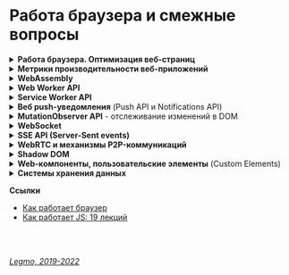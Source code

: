 <h1>Работа браузера и смежные вопросы</h1>

[//]: # (Работа браузера. Оптимизация веб-страниц)
<details id="optimization"><summary><b>Работа браузера. Оптимизация веб-страниц</b></summary><p>


[//]: # (Общая схема работы)
- <details><summary><b>Общая схема работы</b></summary><p>
  - Получение ресурсов (`Fetching`) - скачиваем
  - Парсинг (`Parsing`)
    - `DOM` (Document Object Model) — абстрактное представление HTML-документа. Дерево
    - `CSSOM` (CSS Object Model) — абстрактное представление правил CSS в виде дерева.
      - Чтение стилей приостанавливает чтение кода страницы
      - Благодаря оптимизациям (например, сканеру предзагрузки) стили могут не блокировать чтение HTML,
      - Но они точно блокируют выполнение JS - в скрипте могут использоваться CSS-селекторы для выборки элементов.
    - по ходу натыкается на блокирующие элементы, например скрипты - приостанавливают обработку до своей полной загрузки.
  - `Render Tree` - объединяет DOM и CSSOM в общее дерево рендеринга
    - в Render tree попадают только видимые элементы.
    - Для элементов у которых display: none, вычисления не будут производиться,
    - элементы с visibility: hidden будут участвовать в Layout/Reflow, так же как и псевдоэлементы, у которых имеется заполненное свойство content (div::before{content:”Hello”}), хотя их нет в DOM.
  - `Layout` - вычисление позиции и размеров элементов.
    - «Расставляем» элементы на странице -> получаем `Layout tree`
    - все дальнейшие повторные операции правильнее называть `Reflow`. Иногда этот процесс называется просто Layout, во всех случаях.
    - Определение размеров и местоположений элементов происходит не за один проход по дереву, проход может происходить несколько раз, если элементы встречающиеся позже, влияют на предыдущие элементы. В целом это очень сложная процедура, требующая значительных вычислительных ресурсов.
    - если элементы не влияют на расположение и размеры других элементов, то их положение и размеры можно просчитать за один подход.
    - Именно поэтому при вёрстке макетов рекомендуется «находиться в потоке» — чтобы браузеру не приходилось несколько раз пересчитывать один и тот же элемент, так страница отрисовывается быстрее.
    - `Глобальный Layout` — процесс просчёта всего дерева полностью, то есть каждого элемента.
    - `Инкрементальный Layout` — просчитывает только часть.
  - `Paint` - отрисовка
    - `Repaint` для последующих повторных операций.
    - Размера и положения элементов недостаточно чтобы отобразить страницу. Нужно знать каким образом «покрасить» эти элементы. На этапе Paint/Repaint браузер обходит Layout Tree и создает записи о том как будут отрисованы элементы на странице(позиция x,y, ширина, высота, цвет).
    - ресурсоемкий процесс, поэтому для хорошей отзывчивости вашей страницы, необходимо свести к минимуму операции которые вызывают Repaint. Вызвать Repaint могут изменения свойств color, background, visibility и подобных, в общем свойств которые не изменяют размеров и положения элемента
    - Если какие либо из этих свойств изменяются при анимации, тогда происходит Repaint элементов которые были затронуты и слои (об этом подробнее в разделе о Composite) к которым принадлежат эти элементы обрабатываются GPU.
    - каждый раз когда вызывается Reflow, за ним вероятнее всего последует Repaint элемента. То есть если вы измените элементу свойство width, произойдет Reflow, а затем и Repaint затронутых элементов.
  - Композитинг (`Compositing`) — разделение содержимого страницы на «слои», которые браузер будет перерисовывать
    - Эти слои друг от друга не зависят, из-за чего изменение элемента в одном слое не затрагивает элементы из других слоёв, и перерисовывать их становится не нужно.
    - пора конечной отрисовки элементов на странице. Для этого браузер на этапе Composite группирует различные элементы по слоям, растрирует эти слои, то есть отрисовывает пиксели и затем объединяет эти слои в готовую страницу в отдельном потоке композитора (compositor thread ). Все это делается для повышения производительности страницы. Теперь при скролле страницы достаточно просто сдвинуть в необходимый отрисованный слой и заново объединить слои в потоке композитора.
    - Так как размеры слоев могут быть достаточно большими, поток композитора также разделяет их на части (Tiles) и отрисовывает в первую очередь те части, которые видны в данный момент в окне браузера.
    - Layout, и Paint работают за счёт CPU (central process unit), поэтому относительно медленные. Плавные анимации при таком раскладе невероятно дорогие.
    - Для плавных анимаций в браузерах предусмотрен композитинг (Compositing).
    - Именно из-за разнесения элементов по разным композиционным слоям свойство transform не так сильно нагружает браузер. Поэтому чтобы анимации не тормозили, их рекомендуется делать с применением transform и opacity.
    - этап Composite происходит в отдельном потоке композитора, а не в основном, то вычисления в JS никак не влияют на него. Даже если вся страница подвиснет из-за бесконечного цикла в JS, анимация которая реализована с помощью transform, opacity продолжит свое выполнение.
    - Благодаря тому что элементы расположены на отдельных слоях, Reflow и Repaint для элементов одного слоя не затрагивают элементы на остальных слоях, но бывают исключения
  - `Reflow` (`Relayout`, `Layout`) и `Repaint` - перестановка и перерисовка
    - Браузер перерисовывает экран каждый раз, когда на странице происходят какие-то изменения.
    - Reflow срабатывает когда вы
      - меняете св-во стиля, которое отвечает за положение и размеры элемента — идёт Reflow всех элементов, на которые могут повлиять эти изменения
      - пытаетесь получить метрики элемента с помощью JS (`elem.getBoundingClientRect()`, `elem.offsetLeft`, `elem.clientLeft` и т.д.),
      - производите скроллинг
      - запускаете выполнение события.
    - Reflow могут быть подвергнуты как отдельные ветки Render Tree, так и все дерево.
    - Чем глубже вложенность элемента в Render Tree — тем больше элементов будут затронуты при Reflow. Поэтому сохраняйте структуру документа как можно более плоской.
    - Так же следует уменьшить количество CSS правил и избавиться от правил которые вы не используете.
    - Layout / Reflow происходит в основном потоке браузера — там же где исполняется JS, крутится Event Loop и т. д. Когда исполняется тяжелый JS-код, Reflow будет блокирован => интерактивность страницы также будет заблокирована.
    - Один цикл обновления (перерисовки страницы) — это `animation frame`.

  <br></p>
  </details>

[//]: # (Дорогие операции)
- <details><summary><b>Дорогие операции</b></summary><p>

  - "дорогие" операции. `Relayout` / `repaint`
  - "дорогие" операции чтения (getComputedStyle() и т.д.)
  
  <br></p>
  </details>

[//]: # (Общие рекомендации)
- <details><summary><b>Общие рекомендации</b></summary><p>

  - Обращаться к DOM как можно реже.
    - Если обратился — сохрани элемент в переменной, чтоб не искать повторно
  - Минимизируйте перерисовку (`Repaint`) и перестановку (`Reflow`).
    - Минимизировать изменения компоновки и геометрии (требуют перестановки Reflow, а потом Repaint):
      - Добавляются или удаляются визуальные элементы DOM
      - Элемент меняет положение
      - Элементы меняют размер (из-за полей, отступов, толщины границы, ширины, высоты и т. Д.)
      - Изменения содержимого, например, изменения текста или изображения заменены на другой размер
      - Отрисовка начальной страницы
      - Размер окна браузера изменен
    - Объединить несколько изменений DOM и изменений стиля в один пакет и применить их все сразу.
    -
    - ПОЧЕМУ:
      - `Reflow` / `Relayout`. Когда изменяется геометрия элемента (ширина и высота) - браузер пересчитывает геометрическое значение элемента и геометрию / положение других элементов, затронутых изменением. Например, border стал толще или к абзацу добавили текст. Браузер делает недействительными части дерева визуализации и перестраивает дерево визуализации.
      - `Repaint` - после завершения перекомпоновки браузер перерисовывает затронутую часть,
  - Минимизировать количество запросов информации о макете
    - Избегать получения информации о макете:
      - `offset`: offsetTop, offsetLeft, offsetWidth, offsetHeight
      - `scroll`: scrollTop, scrollLeft, scrollWidth, scrollHeight
      - `client`: clientTop, clientLeft, clientWidth, clientHeight
      - `getComputedStyle()`
    - В процессе смены стиля лучше не использовать ни один из вышеперечисленных атрибутов.
    - Если запросил — назначь ее локальной переменной, и потом бери оттуда.
    -
    - ПОЧЕМУ:
      - браузеры используют "очереди", чтобы оптимизировать количество `Reflow` и выполнять их партиями. При запросе информации о макете (смещения, значения прокрутки или вычисляемую информацию о стиле) — браузер обновляет очередь и применяет все изменения, чтобы вернуть обновленное значение.
      - Информация о макете, возвращаемая этими свойствами и методами, должна быть обновлена, поэтому браузер должен выполнить изменения и переформатировать очередь отрисовки, чтобы вернуть правильное значение.
  - Уменьшить количество `агентов событий`
    - Когда на странице много элементов, и каждый из них привязан к одному или нескольким событиям (например, `onclick`), это может повлиять на производительность.
    - Чем больше узлов DOM нужно получить и изменить, тем медленнее приложение.
    - Кроме того, дополнительные события требуют времени обработки, и браузеру необходимо отслеживать каждое событие, которое потребляет память.

  <br></p>
  </details>

[//]: # (Критические этапы рендеринга. Critical Rendering Path)
- <details><summary><b>Критические этапы рендеринга (Critical Rendering Path)</b></summary><p>

  - Последовательность шагов, которые выполняет браузер, когда преобразуется HTML, CSS и JS в пиксели на экране.
  - Оптимизация этих шагов улучшает производительность рендера.
  -
  - CRP состоит из работы с:
    - Document Object Model (DOM),
    - CSS Object Model (CSSOM),
    - деревом рендера (render tree)
    - компоновкой объектов (layout)
  -
  - Объектная модель документа DOM создаётся в тот момент, когда браузер парсит HTML. Этот HTML может запрашивать JavaScript, который может модифицировать DOM. HTML может запросить стили, которые участвуют в создании CSS Object Model. Движок браузера комбинирует эти две объектные модели, чтобы создать дерево рендера (render tree). Компоновка (layout) определяет размеры и позицию каждого элемента на странице. Как только компоновка определена - пиксели отрисовываются на экране.
  - 
  - **Ссылки**
    - [MDN - Критические этапы рендеринга](https://developer.mozilla.org/ru/docs/Web/Performance/Critical_rendering_path)
    - [MDN - Понимание критического пути рендеринга](https://habr.com/ru/post/320430/)
    - [MDN - Web Performance (ru)](https://developer.mozilla.org/ru/docs/Web/Performance)

  <br></p>
  </details>

- **Советы по оптимизации рендеринга web-страниц (разбирать)**

[//]: # (Оптимизация производительности рендеринга)
- <details><summary><b>Оптимизация производительности рендеринга</b></summary><p>

  - в первую очередь загружать критические запросы (html,css, шрифты...). Т.е. управлять приоритетом загрузки статического контента. Например через `<link rel="preload">`
  - Использование CSS-спрайтов
  - Уменьшите количество HTTP-запросов. Используйте поддомены для параллельного скачивания
  - Оптимизация изображений - формат, размер, вектор, CSS-графика...
  - Оптимизировать количество шрифтов
  - JS - избегать лишних зависимостей
  - Используйте CDN для загрузки популярных JavaScript библиотек
  - минимизация CSS & JS
  - Разделение кода (code splitting) - ленивая загрузка, динамический импорт... Подгружать не самые важные вещи только когда они понадобятся
  - кэширование - на стороне сервера, на стороне клиента ( HTTP-заголовок Expires )
  -
  - Пять основных областей на которые нужно обратить внимание.
    - `JavaScript`
      - В предыдущих материалах этой серии мы рассказывали о том, как писать оптимизированный JS-код, не блокирующий пользовательский интерфейс, эффективно использующий память и реализующий другие полезные техники. Когда речь идёт о рендеринге, нам нужно учитывать то, как JS-код будет взаимодействовать с элементами DOM на странице. JavaScript может вносить множество изменений в пользовательский интерфейс, особенно если речь идёт об одностраничных приложениях.
    - `Вычисление стилей`
      - Это — процесс определения того, какое CSS-правило применяется к конкретному элементу с учётом соответствующих этому элементу селекторов. После определения правил осуществляется их применение и вычисление итогового стиля для каждого элемента.
    - **Формирование макета страницы**. 
      - После того, как браузер узнает о том, какие стили применяются к элементу, он может приступить к вычислению того, как много места на экране займёт этот элемент, и к нахождению его позиции. Модель макета веб-страницы указывает на то, что одни элементы могут влиять на другие элементы. Например, ширина элемента <body> может влиять на ширину дочерних элементов, и так далее. Всё это означает, что процесс формирования макета — это задача, требующая интенсивных вычислений. Кроме того, вывод элементов выполняется на множество слоёв.
    - `Отрисовка`
      - Именно здесь выполняется преобразование всего, что было вычислено ранее, в пиксели, выводимые на экран. Этот процесс включает в себя вывод текста, цветов, изображений, границ, теней, и так далее. Речь идёт о каждой видимой части каждого элемента.
    - `Компоновка`
      - Так как части страницы вполне могут быть выведены на различных слоях, их требуется совместить в едином окне в нужном порядке, что приведёт к правильному выводу страницы. Это очень важно, особенно — для перекрывающихся элементов.
  - **JS**
    - не блокировать пользовательский интерфейс
    - эффективно использовать память
    - избегать использования setTimeout() и setInterval() для обновления внешнего вида элементов страниц.
    - переносить длительные вычисления в [`веб-воркеры`](/Pages/Network/Browser.md).
    - для изменений в DOM использовать микро-задачи, разбитые на N кадров.
  -
  - **Прочее**
    - уменьшить сложность CSS селекторов.
    - Уменьшите число элементов, для которых вычисляем стили. Лучше менять стиль N элементов, а не всю стр.
    - Стараться не менять этих свойств: ширина, высота, позиция элемента (геометр. характеристики) — они требуют изменения макета.
    - Использовать flexbox вместо старых моделей создания макетов - работает быстрее, дает сильный прирост производительности.
    - Избегайте периодического изменение параметров элементов и их последующего считывания. Т.е. меняю стиль элемента (например, динамически добавляю CSS-класс), а потом считываю его параметры (вроде offsetHeight или offsetWidth) из предыдущего кадра => браузеру надо применить изменения стиля, создать макет и возвратить нужные данные.
    - Избегать анимации свойств элементов, которые вызывают изменение макета страницы (например width и height)
  - 

  <br></p>
  </details>

[//]: # (Оптимизация JS-кода)
- <details><summary><b>Оптимизация JS-кода</b></summary><p>

  - JavaScript-код часто приводит к изменению того, что можно наблюдать в браузере. 
  - Особенно это актуально для одностраничных приложений. 
  - Вот несколько советов, касающихся оптимизации JS для улучшения процесса рендеринга страниц.
    - Избегайте использования функций setTimeout() и setInterval() для обновления внешнего вида элементов страниц. Эти функции вызывают коллбэк в некоторый момент формирования кадра, возможно, в самом конце. Нам же нужно вызвать команду, приводящую к визуальным изменениям, в начале кадра, и не пропустить его.
    - Переносите длительные вычисления в веб-воркеры.
    - Используйте для выполнения изменений в DOM микро-задачи, разбитые на несколько кадров. Этим следует пользоваться тогда, когда задача нуждается в доступе к DOM, а доступ к DOM, из веб-воркера, например, получить нельзя. Это означает, что большую задачу нужно разбить на более мелкие и выполнять их внутри requestAnimationFrame, setTimeout, или setInterval, в зависимости от особенностей задачи.

  <br></p>
  </details>

[//]: # (Оптимизация CSS)
- <details><summary><b>Оптимизация CSS</b></summary><p>

  - Модификация DOM путём добавления и удаления элементов, изменения атрибутов и других подобных действий приведёт к тому, что браузеру придётся пересчитать стили элементов, и, во многих случаях, макет всей страницы, или, по крайней мере, некоторой её части. Для оптимизации процесса рендеринга страницы учитывайте следующее.
    - Уменьшите сложность селекторов. Использование сложных селекторов может привести к тому, что работа с ними займёт более 50% времени, необходимого для вычисления стилей элемента, остальное время уйдёт на конструирование самого стиля.
    - Уменьшите число элементов, для которых нужно выполнять вычисление стилей. То есть, лучше, если изменение стиля будет направлено на несколько элементов, а не на всю страницу.

  <br></p>
  </details>

[//]: # (Оптимизация макета)
- <details><summary><b>Оптимизация макета</b></summary><p>

  - Пересчёт макета страницы может требовать серьёзных системных ресурсов. 
  - Для оптимизации этого процесса примите во внимание следующее.
    - Уменьшите число ситуаций, приводящих к пересчёту макета. Когда вы меняете стили, браузер выясняет, требуется ли пересчёт макета для отражения этих изменений. Изменения свойств, таких, как ширина, высота, или позиция элемента (в целом, речь идёт о геометрических характеристиках элементов), требуют изменения макета. Поэтому, без крайней необходимости, не меняйте подобные свойства.
    - Всегда, когда это возможно, используйте модель flexbox вместо более старых моделей создания макетов. Эта модель работает быстрее, чем другие, что может дать значительный прирост производительности.
    - Избегайте модели работы с документом, предусматривающей периодическое изменение параметров элементов и их последующее считывание. В JavaScript доступны параметры элементов DOM (вроде offsetHeight или offsetWidth) из предыдущего кадра. Считывание этих параметров проблем не вызывает. Однако, если вы, до чтения подобных параметров, меняете стиль элемента (например, динамически добавляя к нему какой-то CSS-класс), браузеру потребуется потратить немало ресурсов для того, чтобы применить изменения стиля, создать макет и возвратить в программу нужные данные. Это может замедлить программу, подобного стоит избегать всегда, когда это возможно.

  <br></p>
  </details>

[//]: # (Оптимизация отрисовки)
- <details><summary><b>Оптимизация отрисовки</b></summary><p>

  - Часто эта задача отнимает больше всего времени, поэтому важно избегать ситуаций, приводящих к перерисовке страницы. 
  - Вот что здесь можно сделать.
    - Изменение любого свойства, за исключений трансформаций и изменений прозрачности, приводит к перерисовке. Используйте эти возможности умеренно.
    - Если ваши действия вызвали пересчёт макета, это приводит и к вызову перерисовки страницы, так как изменения геометрических параметров элемента ведут и к его визуальным изменениям.
    - Уменьшайте области страниц, которые необходимо перерисовывать, грамотно управляя расположением слоёв и анимацией.

  <br></p>
  </details>

[//]: # (Оптимизация производительности анимаций)
- <details><summary><b>Оптимизация производительности анимаций</b></summary><p>

  - Как и за всё остальное в этом мире, за анимацию надо платить. При этом анимирование некоторых свойств обходится «дешевле», чем анимирование других. Например, анимирование свойств width и height элемента приводит к изменению его геометрии и может привести к тому, что другие элементы на странице переместятся или изменят размер. Этот процесс называется формированием макета страницы. Об этом мы говорили в одном из предыдущих материалов.
  - В целом, следует избегать анимации свойств элементов, которые вызывают изменение макета страницы или её перерисовку. Для большинства современных браузеров это означает ограничение анимациями opacity и transform.

  <br></p>
  </details>

[//]: # (Ссылки)
- <details><summary><b>Ссылки</b></summary><p>

  - [Высокопроизводительная работа JS-Dom](https://russianblogs.com/article/26561365280/)
  - [Дока - Как браузер рисует страницы](https://doka.guide/js/how-the-browser-creates-pages/)
  - [Medium - Reflow, Repaint, Composite — что это и как это работает?](https://rashidovr.medium.com/reflow-repaint-composite-%D1%87%D1%82%D0%BE-%D1%8D%D1%82%D0%BE-%D0%B8-%D0%BA%D0%B0%D0%BA-%D1%8D%D1%82%D0%BE-%D1%80%D0%B0%D0%B1%D0%BE%D1%82%D0%B0%D0%B5%D1%82-a777c5760295)
  - .
  - [Как работает JS: движки рендеринга веб-страниц и советы по оптимизации их производительности](https://habr.com/ru/company/ruvds/blog/351802/)
  - [Как работает браузер](https://www.html5rocks.com/ru/tutorials/internals/howbrowserswork/)
  - [Mozilla Firefox - документация по инструментам разработчика Firefox](https://developer.mozilla.org/ru/docs/Tools)
  - .
  - [Как работает JS: движки рендеринга веб-страниц и советы по оптимизации их производительности](https://habr.com/ru/company/ruvds/blog/351802/)
  - [Оптимизация веб-страницы: подробное руководство (2017)](https://proglib.io/p/web-optimization)
  - [Руководство разработчика по оптимизации скорости работы веб-сайтов](https://zen.yandex.ru/media/nuancesprog/rukovodstvo-razrabotchika-po-optimizacii-skorosti-raboty-vebsaitov-5f591dc3deed59545af749b5)
  - .
  - [MDN - Критические этапы рендеринга](https://developer.mozilla.org/ru/docs/Web/Performance/Critical_rendering_path)
  - [MDN - Понимание критического пути рендеринга](https://habr.com/ru/post/320430/)
  - [MDN - Web Performance (ru). ИЗУЧАТЬ!](https://developer.mozilla.org/ru/docs/Web/Performance)

  
  <br></p>
  </details>

<br></p>
</details>

[//]: # (Метрики производительности веб-приложений)
<details><summary><b>Метрики производительности веб-приложений</b></summary><p>

Есть много разных метрик - люди смотрят сайт с разных устройств, из разных стран, на разных браузерах, с интернетом разной скорости...<br>
Поэтому используют `многомерное (многовариантное) тестирование`

Раньше использовали метрику «PageLoad» — однократное измерение времени открытия страницы. Но сейчас всё сложнее.
<br>
<br>

**Core Web Vitals**

Набор показателей, для измерения фактической производительности веб-сайта<br>
Представлен Google в 2019 году.

Эти метрики измеряются во всех браузерах на базе Chrome. Для Desktop и Android.<br> 
Включая робота Googlebot, который использует эти оценки, чтобы влиять на рейтинг страницы.

Метрики Core Web Vitals
- `Показатель первого контента` (First Contentful Paint, FCP)
  - сколько времени требуется, чтобы показать пользователю, что запрос получен и страница загрузится/
  - Например - отображение title страницы на вкладке браузера
- `Показатель наиболее объемного контента` (Largest Contentful Paint, LCP)
  - сколько времени требуется, чтобы браузер отобразил на экране наибольший объем содержимого.
- `Совокупный сдвиг макета` (Cumulative Layout Shift, CLS)
  - измеряет, насколько содержимое страницы перемещается по мере загрузки и рендеринга другого содержимого
  - Сдвиги макета, которые передвигают важный контент, действительно неприятны в использовании.
- `Задержка первого входа` (First Input Delay, FID)
  - действительно ли страница уже загружена, когда пользователь думает, что видит готовую страницу. 
  - Если браузер загружает, анализирует и запускает JavaScript, когда пользователь нажимает на страницу, будет задержка, пока браузер не сможет обработать событие и инициировать событие клика. FID измеряет эту задержку.
- `Время до первого байта` (Time To First Byte, TTFB)
  - время, пока сервер не вернет первый байт данных
- `Индекс скорости` (Speed Index, SI)
  - измеряет видимые изменения во время загрузки веб-страницы, чтобы определить, когда пользователь считает, что веб-страница загружена.
- `Время до интерактивности` (Time to Interactive, TTI)
  -  показатель `Chrome Lighthouse`, который измеряет время, необходимое для того, чтобы страница стала полностью интерактивной, включая отрисовку, завершение JavaScript и завершение браузером своих фоновых задач.
- `Общее время блокировки` (Total Blocking Time, TBT)
  - время, когда ввод данных пользователем откладывается из-за фоновых задач браузера, таких как обработка JavaScript или синтаксический анализ CSS. 
  - Измеряет, насколько загружен браузер, чтобы загрузить вашу веб-страницу.
- `` ()
  - 
<br>
<br>




**ДРУГИЕ МЕТРИКИ**

**Метрики производительности сайта**
- Время появления заголовка
  - от запроса до момента когда заголовок вашего сайта появляется на вкладке браузера
  - определяется скоростью доставки с исходного сервера в браузер пользователя
- Время рендеринга
  - от запроса до отображения содержимого в окне
- Время начала взаимодействия 
  - от запроса до момента когда пользователь может что-то сделать на странице
- Время работы DNS
  - сколько требуется провайдеру DNS для преобразования доменного имени в IP-адрес
- Время соединения
  - от запроса до установления соединения между браузером и сервером
- Время до первого байта
  - от запроса до получения первого байта
  - Порядок, в котором пользователи получают информацию, важен, и некоторые небольшие изменения в вашем коде могут повысить этот показатель производительности веб-сайта.
  - Статический контент, который кажется одинаковым для всех пользователей, должен быть отделен от динамического контента, специфичного для отдельного посетителя. Таким образом, пользователи сразу же получат ваш контент, ожидая загрузки более медленного персонализированного контента.
- Время до последнего байта
  -  Качество вашего кода и запросов к базе данных играют большую роль в этом показателе.
<br>
<br>

**Сложность контента и метрики производительности сайта**
- Общий вес
  - Общее количество байтов, которые получает пользователь.
  - Средний размер страницы в 2010 - 0,7 mb (702 kb)
  - Средний размер страницы в 2016 - 2,3 mb
  - Средний размер страницы в 2022 - 4,6 мб
- Общее количество assets
  - в данном случае важно именно количество, а не вес каждого. Несколько крупных загрузятся быстрее чем много мелких. 
  - Поэтому используется объединение, спрайты картинок и т.д. 
  - `assets` (в данном контексте) — наборы файлов, которые используются на HTML-странице.Файлы css, скрипты, изображения, шрифты... Иногда так называют только css- и js-файлы.
  - Основной подход – все css- и js-файлы собираются в папке, там они объединяются, и уже оттуда они подключаются в HTML-код. При объединении файлов может использоваться сжатие (минификация) – удаление лишних пробелов, переводов строк, комментариев и т.д.
- Сторонние домены
  - чем меньше ресурсов расположено на сторонних доменах - тем больше контроля.
  - желательно размещать все ресурсы на своем домене или на проверенных доменах, которым доверяю
    <br>
    <br>

**Поведение пользователя и метрики производительности сайта**
- Частота ошибок сайта
  - Среднее количество проблемных запросов по сравнению с общим количеством запросов.
  - Например, может увеличиться количество ошибок при высоких нагрузках - когда много пользователей одновременно запрашивают ресурс с сервера.
- Показатель отказов
  - когда пользователь быстро уходит с сайта, не просмотрев его толком
  - Возможными причинами высоких показателей отказов могут быть плохо подобранные ключевые слова, медленная загрузка или неприятный графический дизайн.
- Топ страниц
  - отслеживать какие страницы сайта самые популярные => можно сделать вывод: что нужно пользователям, и доработать сайт
- Показатель конверсии
  - позволяет вам узнать, делают ли пользователи то, что вы хотите, когда они посещают ваш сайт. 
  - Коэффициент конверсии рассчитывается путем простого деления количества уникальных посетителей на количество конверсий.
    <br>
    <br>

**Реальная и воспринимаемая производительность**

Прежде всего важна «воспринимаемая произодительность».<br>
Например, реализация ленивой загрузки технически может сделать ваш сайт быстрее, но добавление индикатора прогресса к отдельным ресурсам по мере их загрузки заставляет пользователей лучше осознавать проходящее время, поэтому они на самом деле воспринимают сайт как загружаемый медленно. Если вы собираетесь использовать ленивую загрузку, не забудьте убрать индикатор.
<br>
<br>

**Ссылки**

- [Измерение веб-производительности в 2021 году: полное руководство](https://webformyself.com/izmerenie-veb-proizvoditelnosti-v-2021-godu-polnoe-rukovodstvo/)
- [Habr - Lighthouse. Руководство по оптимизации сайтов для начинающих](https://habr.com/ru/company/htmlacademy/blog/585866/)
- [Firefox Profiler - Оф. документация (en)](https://profiler.firefox.com/docs/#/)
- [Habr - Метрики производительности для исследования невероятно быстрых веб-приложений (2019)](https://habr.com/ru/company/ruvds/blog/470872/)
- [Измеряем производительность веб-приложений. Progressive Web Metrics: что это, зачем нужно и как использовать (2017)](https://gb.ru/posts/what_is_pwm)
- [MDN - Основы производительности](https://developer.mozilla.org/ru/docs/Web/Performance/Fundamentals)
- [Habr - Чем измерить метрики производительности приложения (2022)](https://habr.com/ru/company/2gis/blog/659239/)
- [14 важных показателей производительности сайта, которые вам стоит использовать (en)](https://www.keycdn.com/blog/website-performance-metrics)

<br></p>
</details>


[//]: # (WebAssembly)
<details><summary><b>WebAssembly</b></summary><p>

WebAssembly (WASM) — бинарный формат, позволяющий запускать код в браузере

Точнее: бинарный формат инструкций для стековой виртуальной машины. WebAssembly спроектирован как портативная цель
компиляции для высокоуровневых языков, таких как C/C++/Rust, которую можно развертывать в web для клиентских и серверных
приложений.

Представляет собой переносимое абстрактное синтаксическое дерево, обеспечивающее как более быстрый анализ, так и более
быстрое выполнение кода, чем JavaScript.

Это эффективный низкоуровневый байт-код для веб-приложений. Wasm даёт возможность разработки функционала веб-страниц на
языках, отличных от JavaScript (например, это C, C++, Rust и другие). Код на этих языках компилируется (статически) в
WebAssembly. В результате получается веб-приложение, которое быстро загружается и отличается очень высокой
производительностью.

**Зачем?**

- быстро исполнять код в браузере. Быстрее чем JavaScript — в идеале, со скоростью света родного кода нашего процессора.
- Zero configuration — решение «из коробки», без установки, нужен только браузер.
- Безопасно — новая технология не должна создавать новых угроз.
- Кросс-платформенно — у нас есть несколько платформ, включая мобильные, несколько операционных систем.
- Удобно для разработчиков — нужны удобные средства разработки и отладки.

В принципе,эту задачу решает JS. Что плохо: нужен плагин и/или runtime ⇒ нет zero configuration. У JS есть внутренние
ограничения, которые уже не позволят сделать его радикально быстрее.

Потенциальные альтернативы (не прижились):

- NaCl (Native Client) - Google
- PNaCl (Portable Native Client) - LLVM IR subset.
- asm.js - Mozilla

**Преимущества WebAssembly**

- Скорость — почти как родной код.
- Эффективность — бинарный формат, быстрый парсинг и компиляция.
- Портируемость — все браузеры и операционные системы.
- Безопасность — запуск в sandbox.
- Удобство отладки — поддержка отладки в браузерах, отладчик есть уже сейчас.
  - Открытый стандарт — то есть это уже не инициатива отдельной компании, пытающейся «перетянуть одеяло на себя». Стандарт уже принят, в 2017 году.

**Так что же такое WebAssembly?**

- Бинарный формат
- НЕ язык программирования, а байт-код. Мы же не называем Java-байткод языком программирования.
- Загружается в браузер и исполняется в браузере. Формально, WebAssembly исполняется JavaScript-движком, а не самим
  браузером, поэтому есть и другие варианты исполнения, например, под NodeJS.
- Исполняется виртуальной машиной. Это простая стековая машина с памятью, простота позволяет легко реализовать её для
  любого современного процессора.
- НЕ имеет ничего общего с Web, кроме того что общается с внешним миром через JavaScript. Действительно, WebAssembly это
  просто виртуальная машина, имеющая память и исполняющая инструкции.

**Unsorted**
WebAssembly - это просто куски кода внутри js-программы которые работают максимально быстро.
Также и WebCL(использование параллельных вычеслений на видеокарте)

Просто js работает в 2-5 раз медленнее чем аналогичная программа на Си (производительность отжирает интерпретатор).
Для преодоления этой проблемы в js внедряют WebAssembly и WebCL чтобы добиться максимально возможной производительности

Улучшение JavaScript: Реализуйте все критичные вещи на wasm и импортируйте его как стандартный JavaScript модуль.

WebAssembly определяет абстрактное синтаксическое дерево (как и JavaScript) в бинарном формате. Вы можете писать код и
чистить его от ошибок в текстовом формате. WebAssembly легко читаем.

Улучшение для браузеров: Браузеры будут понимать бинарный формат, а это значит, что разработчики смогут компилировать
бинарники, которые можно сжать гораздо больше, чем используемые сегодня текстовые файлы с JavaScript. Чем меньше файл,
тем быстрее загрузка. В зависимости от возможностей оптимизации времени компиляции, код на WebAssembly может
передаваться и запускаться быстрее, чем на JavaScript!

Цель для компиляции: Возможность другим языкам, получить первоклассную двоичную поддержку через весь стек веб-платформы.

WebAssembly может увеличить скорость JavaScript в разы!

WebAssembly позволяет использовать больше языков в веб-разработке

WebAssembly добавляет вещи, которые большинство JS разработчиков не хотят видеть в JavaScript. Сама функциональность
нужна, но вот в JavaScript ей места точно нет. Тем более, что мы можем получить все эти функции с помощью компиляции с
других языков программирования.

Фактически, WebAssembly предоставляет нам альтернативный компилятор — созданный специально для этих целей.

Теперь, нам будет гораздо легче портировать код, который сильно зависит от, например, совместно используемых цепочек
памяти. Я уверен, что написать компилятор для WebAssembly будет легче, чем написать компилятор для JavaScript, а все
потому, что первый гарантирует лучший перенос функций языка в заданное абстрактное синтаксическое дерево.

То, что все старые языки программирования теперь без проблем могут быть использованы в Сети — это хорошо, однако главное
не в этом.

WebAssembly является отличным основанием для разработчиков начать работу над новыми языками программирования.

<br>

WebAssembly или wasm – это низкоуровневый формат байт-кода для клиентских скриптов на стороне браузера.

При компиляции в WebAssembly вы делаете свою программу доступной для всех платформ, на которых поддерживается wasm,
другими словами, для всех браузеров (и не только)

На практике WebAssembly реализуется разработчиками браузеров на основе существующего JavaScript-движка. По сути, он
предназначен для замены JavaScript как целевого языка. Например, вместо компиляции TypeScript в JavaScript его
разработчики теперь могут компилировать свой код в WebAssembly. Иными словами, это не новая виртуальная машина, это
новый формат для той же самой виртуальной машины JavaScript, которая включена в каждый браузер. Это позволит
использовать существующую инфраструктуру JavaScript без использования самого JavaScript.

Во-первых, новый формат WebAssembly обещает значительное увеличение производительности парсинга - тип бинарного формата,
используемый в WebAssembly, может быть декодирован гораздо быстрее, чем JavaScript может быть пропарсен (эксперименты
показывают более чем 20-кратную разницу). Это позволит использовать в вебе ПО, которое раньше было бы нецелесообразно
разрабатывать, например: виртуальные машины, виртуальную реальность, распознавание изображений и многое другое.

Больше не придётся использовать JavaScript для веба, только потому что это единственное, что выполняется в браузере.
JavaScript имеет плохую репутацию, хотя на самом деле это хороший язык в том, для чего он предназначен: позволяет быстро
писать небольшие скрипты. Однако в настоящее время вы вынуждены использовать его для всего, что запускается в вебе, и
это проблема для многих крупных проектов.

WebAssembly можно будет переносить на другие платформы. Это означает, что, если вы пишете программное обеспечение на
языке, который компилируется в WebAssembly, вы сможете запустить его на .NET.

<br>

В отличие от других подходов для достижения нативного опыта, WebAssembly не требует встроенных плагинов, а запускается
внутри веб-платформы. Это значит, что разработчики могут интегрировать библиотеки WebAssembly для сложных вычислительных
процессов (сжатие данных, распознавание лиц) в существующие JavaScript-приложения для снижения нагрузки.

WebAssembly – это инициатива, направленная на создание безопасного, переносимого и быстрого для загрузки и исполнения
формата кода, подходящего для Web. WebAssembly – это не язык программирования. Это – цель компиляции, у которой имеются
спецификации текстового и бинарного форматов. Это означает, что другие низкоуровневые языки, такие, как C/C++, Rust,
Swift, и так далее, можно скомпилировать в WebAssembly. WebAssembly даёт доступ к тем же API, что и браузерный
JavaScript, органично встраивается в существующий стек технологий. Для компиляции кода в формат WebAssembly используется
Emscripten.

Emscripten – это компилятор из байт-кода LLVM в JavaScript. То есть, с его помощью можно скомпилировать в JavaScript
программы, написанные на C/C++ или на любых других языках, код на которых можно преобразовать в формат LLVM.

Веб-приложения, написанные на WebAssembly, могут запускаться на скорости, близкой к нативной, потому что весь код
анализируется и компилируется преждевременно. Браузер сразу видит инструкции на машинном языке, которые он может сразу
проверить, оптимизировать и запустить.

В каком-то смысле WebAssembly меняет работу веб-разработчика и фундаментальные свойства веба. С помощью WebAssembly и
сопутствующего набора инструментов программы, написанные на C и C++, могут быть перемещены в веб для запуска с близкой к
нативным приложениям производительностью. Мы ожидаем, что, с развитием WebAssembly, вы сможете поступать так же с
языками создания мобильных приложений – то есть, Java, Swift и C#.

<br>

**Время загрузки**

Для того, чтобы запустить JavaScript-программу, браузеру сначала нужно загрузить все .js-файлы, которые хранятся и
передаются по сети в виде обычного текста.

Wasm — это низкоуровневый язык, похожий на ассемблер. WebAssembly-программы загружаются браузером быстрее, так как через
интернет нужно передать уже скомпилированные файлы в весьма компактном бинарном формате.

**Выполнение**

Сегодня wasm-программы выполняются лишь на 20% медленнее чем машинный код. Это, без сомнения, достойный результат. Ведь
речь идёт о формате, который компилируется в особом окружении и запускается с применением множества ограничений, которые
обеспечивают высокий уровень безопасности. Подобное замедление в сравнении с машинным кодом в этом свете выглядит не
таким уж и большим. Кроме того, в будущем ожидается повышение производительности wasm-кода.

Ещё интереснее то, что wasm платформенно-независим. Его поддержка имеется во всех ведущих браузерных движках, которые
демонстрируют примерно одинаковую производительность при выполнении wasm-кода.

**Оптимизация кода**

Если рассматривать wasm в конвейере JS-движка, то окажется, что wasm-код не нуждается в анализе и в нескольких проходах
компиляции. Он уже оптимизирован и готов к использованию. Т.е. мы проскакиваем несколько трудозатратных стадий.

Wasm-код оптимизируется в ходе статической компиляции. При работе с ним не нужно разбирать текстовые файлы. Благодаря
wasm в нашем распоряжении оказываются бинарные файлы, которые достаточно лишь преобразовать в машинный код. Все
улучшения в этот код были внесены при компиляции, которая производится до того, как он попадает в браузер.
Всё это делает выполнение wasm гораздо более эффективным, так как немало шагов по превращению текста программы в
оптимизированный машинный код можно пропустить.

**Ссылки:**

- [Habr - Знакомство с WebAssembly](https://m.habr.com/ru/post/342180/)
- [Habr - Как работает JS: особенности и сфера применения WebAssembly](https://habr.com/ru/company/ruvds/blog/343568/)
- [Habr - WebAssembly: начало новой эры](https://m.habr.com/ru/post/261205/)
- [Почему WebAssembly значительно изменит веб](https://apptractor.ru/info/articles/pochemu-webassembly-znachitelno-izmenyaet-veb.html)
- [Введение в WebAssembly: как устроена технология и почему она важна](https://tproger.ru/translations/introduction-to-webassembly/)
- [Википедия - WebAssembly](https://ru.wikipedia.org/wiki/WebAssembly)

<br></p>
</details>  

[//]: # (Web Worker API)
<details><summary><b>Web Worker API</b></summary><p>

Веб-воркеры — это потоки, принадлежащие браузеру, которые можно использовать для выполнения JS-кода без блокировки цикла
событий. Введены в HTML 5.

Ещё раз: это часть браузерного API! Не является частью JS. Просто из JS можно взаимодействовать с этими возможностями
браузера. Веб-воркеры не реализованы в Node.js — там есть концепция «кластеров» или «дочерних процессов», а это уже
немного другое.

Позволяет частично снять ограничения, которые накладывает на JS концепция однопоточности.

Веб-воркеры позволяют разработчику размещать задачи, для выполнения которых требуются длительные и сложные вычисления,
интенсивно задействующие процессор, в фоновых потоках, без блокировки пользовательского интерфейса, что позволяет
приложениям оперативно реагировать на воздействия пользователя.

Веб-воркеры позволяют выполнять тяжёлые в вычислительном плане и длительные задачи без блокировки потока
пользовательского интерфейса. На самом деле, при их использовании вычисления выполняются параллельно. Перед нами
настоящая многопоточность. Они отлично подходят для того, чтобы выполнять тяжёлые вычислительные операции, не замедляя
работу пользовательского интерфейса.

Web workers создаются в отдельных js-файлах. Выполняются в изолированных потоках в браузере.

Страница создаёт web-worker (используя специальный файл), браузер создаст новый поток, который асинхронно загрузит этот
файл. Страница, создавшая веб-воркер, может взаимодействовать с ним. Например - обмениваться с ним данными, используя
JSON-объект.

Когда воркер получает сообщение и понимает, чего от него хотят, он будет выполнять вычисления самостоятельно, не
блокируя цикл событий. То, чем занимается воркер, выглядит как стандартная JS-функция. Когда вычисления завершены, их
результаты передаются главной странице.

**Ограничения**
Веб-воркерам, из-за их многопоточной сущности, доступен лишь ограниченный набор возможностей JavaScript - из них нельзя
менять DOM, вызывать методы объектов window, document, parent и ещё много чего. Всё это значит, что веб-воркеры не могут
манипулировать DOM (и, таким образом, не могут прямо влиять на пользовательский интерфейс). Поначалу может показаться,
что это значительно усложняет использование веб-воркеров, однако со временем, узнав о том, как правильно использовать
веб-воркеры, вы начнёте воспринимать их как отдельные «вычислительные машины», в то время как то, что относится к работе
с пользовательским интерфейсом, будет выполняться в коде страницы. Воркеры будут выполнять тяжёлые вычисления, и после
того, как работа будет завершена, отправлять результаты на страницу, вызывающую их, код которой уже внесёт необходимые
изменения в пользовательский интерфейс.

**Сценарии использования веб-воркеров**

- Рендеринг трёхмерных сцен
- Шифрование
- Предварительная загрузка данных.
- Прогрессивные веб-приложения. Прежде всего - работа с хранилищем данных на стороне клиента (IndexedDB или похожее API)
  .
- Проверка правописания.

**Ссылки**

- [Как работает JS: веб-воркеры и пять сценариев их использования](https://habr.com/ru/company/ruvds/blog/348424/)

<br></p>
</details>

[//]: # (Service Worker API)
<details><summary><b>Service Worker API</b></summary><p>

Сервис-воркеры — это разновидность веб-воркеров.<br>
Это API позволяет приложениям поддерживать оффлайновые сценарии работы, даёт программисту контроль над тем, как
приложение взаимодействует с внешними ресурсами. Включает механизмы перехвата запросов, возврата кэшированных данных и
кэширования новых материалов.

Service worker это скрипт, который выполняется браузером в фоне, отдельно от веб-страницы и способен выполнять функции
для которых не требуется взаимодействие со страницей или пользователем. На практике Service Worker API позволяет делать
такую магическую вещь, как кеширование файлов онлайн веб-приложения на локальное устройство пользователя и затем
работать полностью в оффлайне, если нужно. В будущем планируется добавить такие классные вещи как синхронизация кеша в
фоне, то есть даже если пользователь не находится сейчас на вашем сайте, сервис-воркер все равно сможет запуститься и
скачать обновления например. А также доступ к PushApi из фона опять же (то есть при получении обновления отправить вам
пуш-уведомление).

**Важные характеристики:**

- Они выполняются в собственном глобальном контексте, ServiceWorkerGlobalScope.
- Они не привязаны к конкретной странице.
- Они не имеют доступа к DOM.
- Работают только по https

Жизненный цикл сервис-воркера не имеет ничего общего с жизненным циклом веб-страницы. Воркер регистрируется в API
браузера и продолжает работать, даже когда вкалдака с сайтом закрыта.

**Некоторые сценарии использования**

- Push-уведомления. Они позволяют пользователям настраивать периодические уведомления, поступающие из веб-приложений.
- Фоновая синхронизация. Этот механизм даёт возможность откладывать выполнение неких действий до тех пор, пока у
  пользователя не будет стабильного соединения с интернетом. При использовании системы фоновой синхронизации разработчик
  может быть уверен в том, что если пользователь, скажем, хочет сохранить изменения документа, отредактированного в
  веб-приложении без доступа к сети, эти изменения не пропадут.
- Периодическая синхронизация (ожидаемая возможность). Это API, которое предоставляет функционал для управления
  периодической фоновой синхронизацией.
- Работа с геозонами (ожидаемая возможность). Данная возможность позволяет приложению предоставлять пользователю
  полезный функционал на базе его географического положения, и, в частности, основываясь на событиях попадания
  пользователя в заранее заданную область.

**Ссылки**

- [Habr - Как работает JS: сервис-воркеры](https://habr.com/ru/company/ruvds/blog/349858/)
- [Habr - Визуализация работы сервис-воркеров (2020)](https://habr.com/ru/post/491840/)
- [MDN ru](https://developer.mozilla.org/ru/docs/Web/API/Service_Worker_API)
- [MDN en](https://developer.mozilla.org/en-US/docs/Web/API/Service_Worker_API)
- [Service Workers: an Introduction (en)](https://developers.google.com/web/fundamentals/primers/service-workers/)
- [Habr - Service Workers. Инструкция по применению](https://habr.com/ru/company/2gis/blog/345552/)
- [Habr - Подводные камни Service Workers](https://habr.com/ru/post/351194/)
- [Введение в Service Worker'ы](https://getinstance.info/articles/javascript/introduction-to-service-workers/)

<br></p>
</details>

[//]: # (Веб push-уведомления. Push API и Notifications API)
<details><summary><b>Веб push-уведомления</b> (Push API и Notifications API)</summary><p>

Технология позволяет пользователям подписываться на периодические уведомления веб-приложений, которые направлены на то,
чтобы сообщать подписчикам о появлении новых материалов, или возникновении событий, которые могут представлять для них
интерес.

Одним из механизмом, обеспечивающих работу push-уведомлений, являются сервис-воркеры.

Пользователь получит сообщение, даже есул у него не открыта вклдака с данным сайтом, достаточно просто запустить
браузер.

Более того, пользователь получит сообщение, даже если оно произошло некоторое время назад, например вчера. Т.е. ты два
дня не включал компьютер, запускаешь браузер - а тебе приходит сообщение "На любимом сайте вышла новая статья про
котиков". Это достигается благодаря тому, что:

1. используются промежуточные push-сервисы, например Google FСM. Т.е. новостной сайт отправляет сообщение не напрямую в
   мой браузер, а специальному сервису в Интернете. Сервис ставит сообщение в очередь и отправляет его нужному браузеру
2. у каждого push-сообщения есть "время жизни" (специальный параметр, задаётся прис оздании сообщения). Пока это время
   не истекло - push-сервис будет пытаться отправить сообщение браузеру.

Ещё там есть ключи (открытые и закрытые) - чтоб сервис push-уведомлений знал, какой сервер приложения подписал
пользователя, и был уверен что это — тот же самый сервер, который отправляет уведомления конкретному пользователю.
Браузер передаёт applicationServerKey (открытый ключ) push-сервису в ходе оформления подписки. Это означает, что
push-сервис сможет связать открытый ключ приложения с подпиской.

Разумеется, работает это всё только в сравнительно новых браузерах, которые поддерживают Push API и Notifications API.
Ну, и сервер тоже надо настроить, чтоб он мог отсылать эти самые push-сообщения

***

HTTP/2 вводит технологию Server Push, которая позволяет серверу отправлять данные в клиентский кэш по собственной
инициативе. Однако, при использовании этой технологии данные нельзя отправлять прямо в приложение. Данные, отправленные
сервером по своей инициативе, обрабатывает браузер, при этом нет API, которые позволяют, например, уведомить приложение
о поступлении данных с сервера и отреагировать на это событие.

Именно в подобной ситуации весьма полезной оказывается технология Server-Sent Events (SSE). SSE — это механизм, который
позволяет серверу асинхронно отправлять данные клиенту после установления клиент-серверного соединения.

**Ссылки**

- [Как работает JS: веб-воркеры и пять сценариев их использования](https://habr.com/ru/company/ruvds/blog/348424/)
- [Habr - HTTP/2 Server Push не так прост, как я думал](https://habr.com/ru/company/badoo/blog/331216/)

<br></p>
</details>   

[//]: # (MutationObserver API - отслеживание изменений в DOM)
<details><summary><b>MutationObserver API</b> - отслеживание изменений в DOM</summary><p>

Web API, предоставляемое современными браузерами и предназначенное для обнаружения изменений в DOM. С помощью этого API
можно наблюдать за добавлением или удалением узлов DOM, за изменением атрибутов элементов, или, например, за изменением
текстов текстовых узлов.

Общая логика такая:

- в js коде объявляю, что хочу наблюдать за мутациями на этой странице. Объявляю о своём намерении я при помощи создания
  нового экземпляра объекта MutationObserver.
- там же указываю, что делать при появлении мутации. Например выводить сообщение в консоль, или запускать какую-то
  функцию
- после этого запускаю наблюдение, вывзывая у объекта MutationObserver метод observe. Здесь я указываю, за каким
  DOM-элементом я буду наблюдать. Все его потомки будут отслеживаться автоматически
- Метод disconnect останавливает наблюдение за изменениями.
- Метод takeRecords возвращает текущую очередь экземпляра MutationObserver, после чего очищает её. (*пока не понял, что
  это значит*)

**Альтернативы MutationObserver**

- Опрос (polling).
- Механизм MutationEvents.
- CSS-анимация.

**Опрос**

Самый простой и незамысловатый способ отслеживания изменений DOM — опрос. Используя метод setInterval можно
запланировать периодическое выполнение функции, которая проверяет DOM на предмет изменений. Естественно, использование
этого метода значительно снижает производительность веб-приложений.

**MutationEvents**
API MutationEvents было представлено в 2000 году. Несмотря на то, что это API позволяет решать возлагаемые на него
задачи, события мутации вызываются после каждого изменения DOM, что, опять же, приводит к проблемам с
производительностью. Теперь API MutationEvents признано устаревшим и вскоре современные браузеры перестанут его
поддерживать.

**CSS-анимация**
Идея заключается в создании анимации, которая будет вызвана после того, как элемент будет добавлен в DOM. В момент
запуска анимации будет вызвано событие animationstart. Если назначить обработчик для этого события, можно узнать точное
время добавления нового элемента в DOM. Время выполнения анимации при этом должно быть настолько маленьким, чтобы она
была практически незаметна для пользователя.

Делаем очень короткую анимацию и навешиваем её ко всем узлам-потомкам нужного DOM-элемента . Когда анимация
заканчивается, вызывается соответствующее событие.

Разумеется, нужна JS-функция, которая будет играть роль обработчика событий.

По сути, навешиваем обработчик события на на родительский элемент, при его изменении вызывается сверх-быстрая (
невидимая) анимация, а когда она закончилась - вызывается нужная нам js-функция... Костыль, короче.

- встроенный объект, наблюдающий за DOM-элементом и запускающий колбэк в случае изменений. может реагировать на
  изменения в DOM: атрибуты, добавленные/удалённые элементы, текстовое содержимое. Можем использовать его, чтобы
  отслеживать изменения, производимые другими частями нашего собственного кода, а также интегрироваться со сторонними
  библиотеками.

**Ссылки**

- [learn.javascript.ru - Браузер. MutationObserver: наблюдатель за изменениями](https://learn.javascript.ru/mutation-observer)
- [Как работает JS: отслеживание изменений в DOM с помощью MutationObserver](https://habr.com/ru/company/ruvds/blog/351256/)

<br></p>
</details>   

[//]: # (WebSocket)
<details><summary><b>WebSocket</b></summary><p>

Протокол для пересылки любых данных, на любой домен, безопасно и почти без лишнего сетевого трафика. Замена AJAX.

SSE API (Server-Sent events) - ещё более продвинутая технология для тех же целей.

**Ссылки**

- [Legmo - AJAX, JSON, CORS и т.д.](/Pages/Network/Network.md)
- [Как работает JS: WebSocket и HTTP/2+SSE. Что выбрать?](https://habr.com/ru/company/ruvds/blog/342346/)

<br></p>
</details>

[//]: # (SSE API. Server-Sent events)
<details><summary><b>SSE API (Server-Sent events)</b></summary><p>

Ещё один вариант API, который предоставляет браузер для COMET-взаимодействия. Позволяет серверу асинхронно отправлять
данные клиенту после установления клиент-серверного соединения

Альтернатива WebSocket. Технология SSE основана на HTTP, т.е. нет необходимости вводить новый протокол (WebSocket) - а
это важное преимущество (безопасность, простоат, настройка сервера)

**Ссылки**

- [Legmo - AJAX, JSON, CORS и т.д.](/Pages/Network/Network.md)
- [Как работает JS: WebSocket и HTTP/2+SSE. Что выбрать?](https://habr.com/ru/company/ruvds/blog/342346/)

<br></p>
</details>

[//]: # (WebRTC и механизмы P2P-коммуникаций)
<details><summary><b>WebRTC и механизмы P2P-коммуникаций</b></summary><p>

Real Time Communication - связь в режиме реального времени.

WebRTC, позволяет веб-приложениям создавать P2P-соединения (peer-to-peer, соединения типа «точка-точка», одноранговые,
пиринговые сети).

Например - создание чата.

**Ссылки**

- [Как работает JS: WebRTC и механизмы P2P-коммуникаций](https://habr.com/ru/company/ruvds/blog/416821/)

<br></p>
</details>

[//]: # (Shadow DOM)
<details><summary><b>Shadow DOM</b></summary><p>

Технология для создания приложений, основанных на компонентах.

**Ссылки**

- [Как работает JS: технология Shadow DOM и веб-компоненты](https://habr.com/ru/company/ruvds/blog/415881/)

<br></p>
</details>  

[//]: # (Web-компоненты, пользовательские элементы. Custom Elements)
<details><summary><b>Web-компоненты, пользовательские элементы</b> (Custom Elements)</summary><p>

Позволяет создавать свои собственные элементы HTML, наподобии «вшитых» в браузер HTML-тэгов типа `<slelct>` или `<>`.
Компактные, модульные и подходящие для повторного использования. Объединяют вёрстку, оформление и некоторую логику.

Некоторые фреймворки (такие, как Angular или React) пытаются решить ту же проблему, которую решают пользовательские
элементы, вводя собственные концепции. Пользовательские элементы можно сравнить с директивами Angular или с компонентами
React. Однако пользовательские элементы — это стандартная возможность браузера, для работы с ними не нужно ничего, кроме
обычных JavaScript, HTML и CSS. Конечно, это не позволяет говорить о том, что они являются заменой для обычных
JS-фреймворков. Современные фреймворки дают нам гораздо большее, нежели лишь возможность имитировать поведение
пользовательских элементов. В результате можно говорить о том, что и фреймворки, и пользовательские элементы — это
технологии, которые можно использовать совместно для решения задач веб-разработки.

**Ссылки**

- [Как работает JS: технология Shadow DOM и веб-компоненты](https://habr.com/ru/company/ruvds/blog/415881/)
- [Как работает JS: пользовательские элементы](https://habr.com/ru/company/ruvds/blog/419831/)
- [Learnjs - Веб-компоненты](https://learn.javascript.ru/web-components)
- [Learnjs - Пользовательские элементы (Custom Elements)](https://learn.javascript.ru/custom-elements)

<br></p>
</details>   

[//]: # (Системы хранения данных)
<details><summary><b>Системы хранения данных</b></summary><p>

Некоторые популярные системы хранения данных, доступные веб-разработчикам:

- API FileSystem
- API LocalStorage
- API SessionStorage
- API Cookie
- API Cache
- API IndexedDB

**Ссылки**

- [Legmo - JS. Хранение данных в браузере: Cookie, socalStorage, sessionStorage](../JS/JS.md)
- [Как работает JS: системы хранения данных](https://habr.com/ru/company/ruvds/blog/415505/)

<br></p>
</details>



**Ссылки**

- [Как работает браузер](https://www.html5rocks.com/ru/tutorials/internals/howbrowserswork/)
- [Как работает JS: 19 лекций](https://habr.com/ru/company/ruvds/blog/337042/)

<br> 
<br> 

*[Legmo, 2019-2022](https://github.com/Legmo/notes/)*